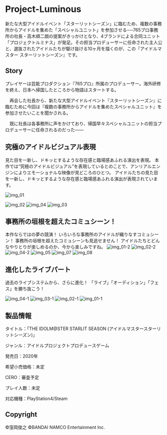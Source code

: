 # Project-Luminous
新たな大型アイドルイベント「スターリットシーズン」に臨むため、複数の事務所からアイドルを集めた「スペシャルユニット」を参加させる──765プロ事務所の社長・高木順二朗の提案がきっかけとなり、4ブランドによる合同ユニット「プロジェクトルミナス」が発足。その担当プロデューサーに任命された主人公と、選抜されたアイドルたちが駆け抜ける10ヶ月を描くのが、この『アイドルマスター スターリットシーズン』です。

## Story
プレイヤーは芸能プロダクション『765プロ』所属のプロデューサー。海外研修を終え、日本へ帰国したところから物語はスタートする。

　再会した社長から、新たな大型アイドルイベント『スターリットシーズン』に臨むために今回は『複数の事務所からアイドルを集めたスペシャルユニット』を参加させたいことを聞かされる。

　既に社長は各事務所に声をかけており、帰国早々スペシャルユニットの担当プロデューサーに任命されるのだった――

## 究極のアイドルビジュアル表現
見た目を一新し、ドキッとするような存在感と臨場感あふれる演出を表現。
本作では“究極のアイドルビジュアル”を表現しているとのことで、アンリアルエンジンによりエモーショナルな映像が見どころのひとつ。
アイドルたちの見た目を一新し、ドキッとするような存在感と臨場感あふれる演出が表現されています。

![img_01](https://user-images.githubusercontent.com/50665049/72908166-76fec780-3d78-11ea-91d7-c8df522bce15.jpg)

![img_02](https://user-images.githubusercontent.com/50665049/72908212-854ce380-3d78-11ea-87da-d5cf4a58db18.jpg)
![img_04](https://user-images.githubusercontent.com/50665049/72908216-8716a700-3d78-11ea-84ed-6bb9917ce380.jpg)
![img_03](https://user-images.githubusercontent.com/50665049/72908278-9b5aa400-3d78-11ea-9b06-7862218a4872.jpg)

## 事務所の垣根を超えたコミュシーン！
本作ならではの夢の競演！ いろいろな事務所のアイドルが織りなすコミュシーン！
事務所の垣根を超えたコミュシーンも見逃せません！
アイドルたちとどんなやりとりが楽しめるのか、今から楽しみですね。
![img_01-2](https://user-images.githubusercontent.com/50665049/72908313-ab728380-3d78-11ea-92ba-0a77e9da23ce.jpg)
![img_02-2](https://user-images.githubusercontent.com/50665049/72908357-b9280900-3d78-11ea-90c8-ca337f873860.jpg)
![img_04-2](https://user-images.githubusercontent.com/50665049/72908377-bc22f980-3d78-11ea-83bf-b6ee6ccd9a0d.jpg)
![img_05](https://user-images.githubusercontent.com/50665049/72908381-bdecbd00-3d78-11ea-8e12-9a706b20ee71.jpg)
![img_07](https://user-images.githubusercontent.com/50665049/72908389-bf1dea00-3d78-11ea-8725-97253ee02d40.jpg)
![img_08](https://user-images.githubusercontent.com/50665049/72908393-c04f1700-3d78-11ea-99c3-b07ffb323c77.jpg)

## 進化したライブパート
過去のライブシステムから、さらに進化！ 「ライブ」「オーディション」「フェス」を勝ち抜こう！

![img_04-1](https://user-images.githubusercontent.com/50665049/72908510-e8d71100-3d78-11ea-83d9-82d522944352.jpg)
![img_03-1](https://user-images.githubusercontent.com/50665049/72908517-e96fa780-3d78-11ea-9c06-680993e1aa9f.jpg)
![img_02-1](https://user-images.githubusercontent.com/50665049/72908534-f42a3c80-3d78-11ea-9ac1-fc6617a22cf3.jpg)
![img_01-1](https://user-images.githubusercontent.com/50665049/72908538-f4c2d300-3d78-11ea-9dcb-12d31c61ac99.jpg)

## 製品情報

タイトル：「THE IDOLM@STER STARLIT SEASON (アイドルマスタースターリットシーズン)」


ジャンル：アイドルプロジェクトプロデュースゲーム

発売日：2020年

希望小売価格：未定

CERO：審査予定

プレイ人数：未定

対応機種：PlayStation4/Steam

## Copyright

©窪岡俊之 ©BANDAI NAMCO Entertainment Inc.

